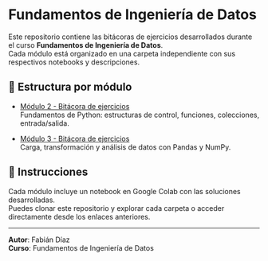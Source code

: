 # Fundamentos de Ingeniería de Datos

Este repositorio contiene las bitácoras de ejercicios desarrollados durante el curso **Fundamentos de Ingeniería de Datos**.  
Cada módulo está organizado en una carpeta independiente con sus respectivos notebooks y descripciones.

## 📁 Estructura por módulo

- [Módulo 2 - Bitácora de ejercicios](https://github.com/Fdiazpuga/fundamentos-ingenieria-datos/tree/main/modulo-2)  
  Fundamentos de Python: estructuras de control, funciones, colecciones, entrada/salida.

- [Módulo 3 - Bitácora de ejercicios](pendiente)  
  Carga, transformación y análisis de datos con Pandas y NumPy.

## 🚀 Instrucciones

Cada módulo incluye un notebook en Google Colab con las soluciones desarrolladas.  
Puedes clonar este repositorio y explorar cada carpeta o acceder directamente desde los enlaces anteriores.

---

**Autor**: Fabián Díaz  
**Curso**: Fundamentos de Ingeniería de Datos  
